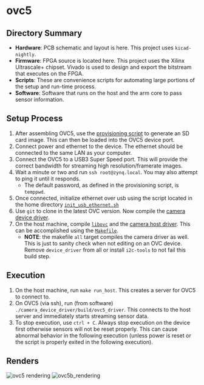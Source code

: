 # ovc5

## Directory Summary
* __Hardware__: PCB schematic and layout is here. This project uses `kicad-nightly`.
* __Firmware__: FPGA source is located here. This project uses the Xilinx Ultrascale+ chipset. Vivado is used to design and export the bitstream that executes on the FPGA.
* __Scripts__: These are convenience scripts for automating large portions of the setup and run-time process.
* __Software__: Software that runs on the host and the arm core to pass sensor information.

## Setup Process
1. After assembling OVC5, use the [provisioning script](https://github.com/osrf/ovc/blob/master/ovc5/scripts/install_sd.sh) to generate an SD card image. This can then be loaded into the OVC5 device port.
2. Connect power and ethernet to the device. The ethernet should be connected to the same LAN as your computer.
3. Connect the OVC5 to a USB3 Super Speed port. This will provide the correct bandwidth for streaming high resolution/framerate images.
4. Wait a minute or two and run `ssh root@zynq.local`. You may also attempt to ping it until it responds.
    * The default password, as defined in the provisioning script, is `temppwd`.
5. Once connected, initialize ethernet over usb using the script located in the home directory [`init_usb_ethernet.sh`](https://github.com/osrf/ovc/blob/master/ovc5/scripts/device_scripts/init_usb_ethernet.sh)
6. Use `git` to clone in the latest OVC version. Now compile the [camera device driver](https://github.com/osrf/ovc/tree/master/ovc5/software/camera_device_driver).
7. On the host machine, compile [`libovc`](https://github.com/osrf/ovc/tree/master/ovc5/software/libovc) and the [camera host driver](https://github.com/osrf/ovc/tree/master/ovc5/software/camera_host_driver). This can be accomplished using the [`Makefile`](https://github.com/osrf/ovc/blob/master/ovc5/software/Makefile).
    * __NOTE__: the makefile `all` target compiles the camera driver as well. This is just to sanity check when not editing on an OVC device. Remove `device_driver` from all or install `i2c-tools` to not fail this build step.

## Execution
1. On the host machine, run `make run_host`. This creates a server for OVC5 to connect to.
2. On OVC5 (via ssh), run (from software) `./camera_device_driver/build/ovc5_driver`. This connects to the host server and immediately starts streaming sensor data.
3. To stop execution, use `ctrl + C`. Always stop execution on the device first otherwise sensors will not be reset properly. This can cause abnormal behavior in the following execution (unless power is reset or the script is properly exited in the following execution).

## Renders
![ovc5 rendering](./doc/ovc5_rendering.png)
![ovc5b_rendering](https://user-images.githubusercontent.com/11024792/131198685-8fff7436-3fcd-45d5-9044-f68e6b1f07e1.png)
